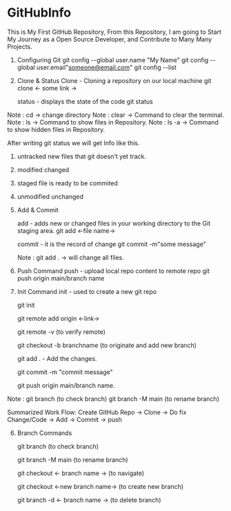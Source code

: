 # GitHubInfo
This is My First GitHub Repository, From this Repository, I am going to Start My Journey as a Open Source Developer, and Contribute to Many Many Projects. 
1. Configuring Git
   git config --global user.name "My Name"
   git config --global user.email"someone@email.com"
   git config --list

2. Clone & Status
   Clone - Cloning a repository on our local machine
   git clone <- some link ->

   status - displays the state of the code
   git status

Note : cd -> change directory
Note : clear -> Command to clear the terminal.
Note : ls -> Command to show files in Repository.
Note : ls -a -> Command to show hidden files in Repository.

After writing git status we will get Info like this.
   1. untracked
   new files that git doesn't yet track.

   2. modified 
   changed

   3. staged 
   file is ready to be commited

   4. unmodified
   unchanged

3. Add & Commit
  
   add - adds new or changed files in your working directory to the Git staging area.
   git add <-file name->

   commit - it is the record of change
   git commit -m"some message"

   Note : git add . -> will change all files.

4. Push Command
   push - upload local repo content to remote repo 
   git push origin main/branch name

5. Init Command 
   init - used to create a new git repo

   git init

   git remote add origin <-link->

   git remote -v (to verify remote)

   git checkout -b branchname (to originate and add new branch)

   git add . - Add the changes.

   git commit -m "commit message"

   git push origin main/branch name.

Note :
   git branch (to check branch)
   git branch -M main (to rename branch)

Summarized Work Flow:
   Create GitHub Repo -> Clone -> Do fix Change/Code -> Add -> Commit -> push  

6. Branch Commands 
    
    git branch (to check branch)

    git branch -M main (to rename branch)

    git checkout <- branch name -> (to navigate)

    git checkout <-new branch name-> (to create new branch)

    git branch -d <- branch name -> (to delete branch)